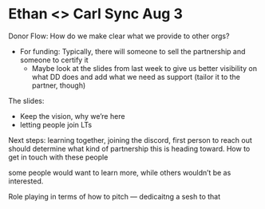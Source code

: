 # Ethan <> Carl Sync Aug 3

Donor Flow: How do we make clear what we provide to other orgs?

- For funding: Typically, there will someone to sell the partnership and someone to certify it
    - Maybe look at the slides from last week to give us better visibility on what DD does and add what we need as support (tailor it to the partner, though)

The slides:

- Keep the vision, why we’re here
- letting people join LTs

Next steps: learning together, joining the discord, first person to reach out should determine what kind of partnership this is heading toward. How to get in touch with these people

some people would want to learn more, while others wouldn’t be as interested. 

Role playing in terms of how to pitch — dedicaitng a sesh to that